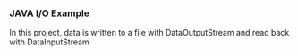 ### JAVA I/O Example

In this project, data is written to a file with DataOutputStream
and read back with DataInputStream
